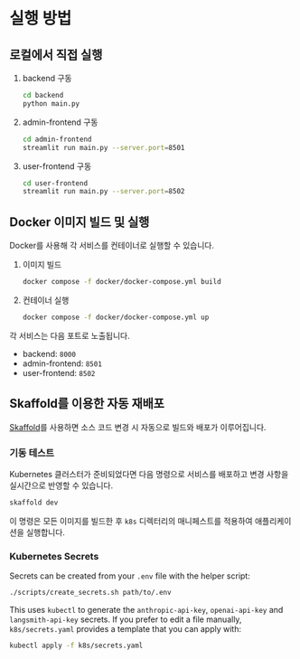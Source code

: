 # 실행 방법

## 로컬에서 직접 실행
1. backend 구동
   ```bash
   cd backend
   python main.py
   ```
2. admin-frontend 구동
   ```bash
   cd admin-frontend
   streamlit run main.py --server.port=8501
   ```
3. user-frontend 구동
   ```bash
   cd user-frontend
   streamlit run main.py --server.port=8502
   ```

## Docker 이미지 빌드 및 실행
Docker를 사용해 각 서비스를 컨테이너로 실행할 수 있습니다.

1. 이미지 빌드
   ```bash
   docker compose -f docker/docker-compose.yml build
   ```
2. 컨테이너 실행
   ```bash
   docker compose -f docker/docker-compose.yml up
   ```

각 서비스는 다음 포트로 노출됩니다.
- backend: `8000`
- admin-frontend: `8501`
- user-frontend: `8502`


## Skaffold를 이용한 자동 재배포
[Skaffold](https://skaffold.dev/)를 사용하면 소스 코드 변경 시 자동으로 빌드와 배포가 이루어집니다.

### 기동 테스트
Kubernetes 클러스터가 준비되었다면 다음 명령으로 서비스를 배포하고 변경 사항을 실시간으로 반영할 수 있습니다.

```bash
skaffold dev
```

이 명령은 모든 이미지를 빌드한 후 `k8s` 디렉터리의 매니페스트를 적용하여 애플리케이션을 실행합니다.



### Kubernetes Secrets
Secrets can be created from your `.env` file with the helper script:

```bash
./scripts/create_secrets.sh path/to/.env
```

This uses `kubectl` to generate the `anthropic-api-key`, `openai-api-key` and `langsmith-api-key` secrets.  If you prefer to edit a file manually, `k8s/secrets.yaml` provides a template that you can apply with:

```bash
kubectl apply -f k8s/secrets.yaml
```

